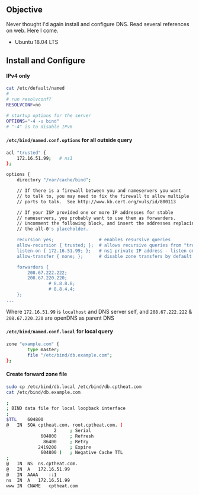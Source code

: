 
## Objective

Never thought I'd again install and configure DNS. Read several references on web. Here I come.

- Ubuntu 18.04 LTS

## Install and Configure

#### IPv4 only

```sh
cat /etc/default/named
#
# run resolvconf?
RESOLVCONF=no

# startup options for the server
OPTIONS="-4 -u bind"
# "-4" is to disable IPv6
```

#### `/etc/bind/named.conf.options` for all outside query

```sh
acl "trusted" {
	172.16.51.99;	# ns1
};

options {
	directory "/var/cache/bind";

	// If there is a firewall between you and nameservers you want
	// to talk to, you may need to fix the firewall to allow multiple
	// ports to talk.  See http://www.kb.cert.org/vuls/id/800113

	// If your ISP provided one or more IP addresses for stable
	// nameservers, you probably want to use them as forwarders.  
	// Uncomment the following block, and insert the addresses replacing
	// the all-0's placeholder.

	recursion yes;                 # enables resursive queries
	allow-recursion { trusted; };  # allows recursive queries from "trusted" clients
	listen-on { 172.16.51.99; };   # ns1 private IP address - listen on private network only
	allow-transfer { none; };      # disable zone transfers by default

	forwarders {
		208.67.222.222;
		208.67.220.220;
                # 8.8.8.8;
                # 8.8.4.4;
	};
...
```

Where `172.16.51.99` is `localhost` and DNS server self, and `208.67.222.222` & `208.67.220.220` are openDNS as parent DNS

#### `/etc/bind/named.conf.local` for local query

```sh
zone "example.com" {
        type master;
        file "/etc/bind/db.example.com";
};
```

#### Create forward zone file

```sh
sudo cp /etc/bind/db.local /etc/bind/db.cptheat.com
cat /etc/bind/db.example.com

;
; BIND data file for local loopback interface
;
$TTL	604800
@	IN	SOA	cptheat.com. root.cptheat.com. (
			      2		; Serial
			 604800		; Refresh
			  86400		; Retry
			2419200		; Expire
			 604800 )	; Negative Cache TTL
;
@	IN	NS	ns.cptheat.com.
@	IN	A	172.16.51.99
@	IN	AAAA	::1
ns	IN	A	172.16.51.99
www	IN	CNAME	cptheat.com
```
